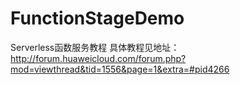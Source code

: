 # FunctionStageDemo
Serverless函数服务教程
具体教程见地址：http://forum.huaweicloud.com/forum.php?mod=viewthread&tid=1556&page=1&extra=#pid4266   
